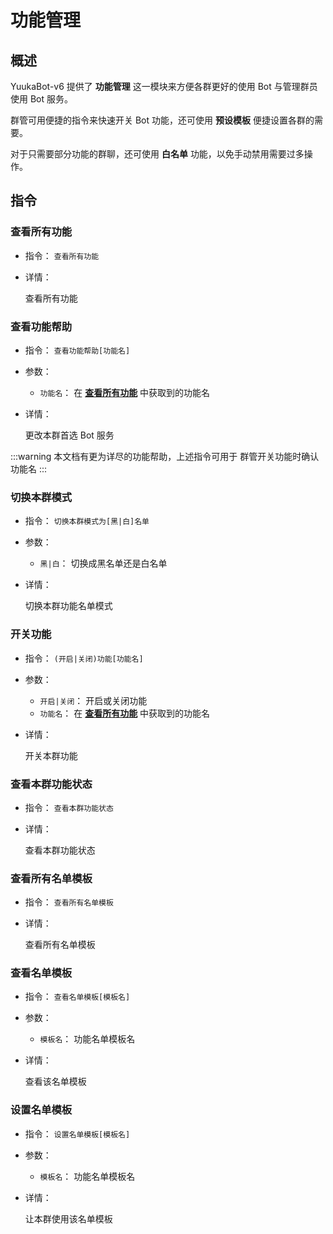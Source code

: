 # 功能管理

## 概述

YuukaBot-v6 提供了 **功能管理** 这一模块来方便各群更好的使用 Bot 与管理群员使用 Bot 服务。

群管可用便捷的指令来快速开关 Bot 功能，还可使用 **预设模板** 便捷设置各群的需要。

对于只需要部分功能的群聊，还可使用 **白名单** 功能，以免手动禁用需要过多操作。

## 指令

### 查看所有功能

- 指令： `查看所有功能`

- 详情：

  查看所有功能

### 查看功能帮助

- 指令： `查看功能帮助[功能名]`

- 参数：
  - `功能名`： 在 [**查看所有功能**](/function/admin/plugin_manager.html#查看所有功能) 中获取到的功能名

- 详情：

  更改本群首选 Bot 服务

:::warning
本文档有更为详尽的功能帮助，上述指令可用于 群管开关功能时确认功能名
:::

### 切换本群模式 <Badge type="tip" text="群管或群主" vertical="top" />

- 指令： `切换本群模式为[黑|白]名单`

- 参数：
  - `黑|白`： 切换成黑名单还是白名单

- 详情：

  切换本群功能名单模式

### 开关功能 <Badge type="tip" text="群管或群主" vertical="top" />

- 指令： `(开启|关闭)功能[功能名]`

- 参数：
  - `开启|关闭`： 开启或关闭功能
  - `功能名`： 在 [**查看所有功能**](/function/admin/plugin_manager.html#查看所有功能) 中获取到的功能名

- 详情：

  开关本群功能

### 查看本群功能状态

- 指令： `查看本群功能状态`

- 详情：

  查看本群功能状态

### 查看所有名单模板

- 指令： `查看所有名单模板`

- 详情：

  查看所有名单模板

### 查看名单模板

- 指令： `查看名单模板[模板名]`

- 参数：
  - `模板名`： 功能名单模板名

- 详情：

  查看该名单模板

### 设置名单模板 <Badge type="tip" text="群管或群主" vertical="top" />

- 指令： `设置名单模板[模板名]`

- 参数：
  - `模板名`： 功能名单模板名

- 详情：

  让本群使用该名单模板
